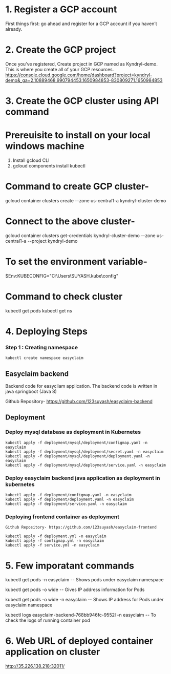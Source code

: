 # 1. Register a GCP account
First things first: go ahead and register for a GCP account if you haven’t already.

# 2. Create the GCP project
Once you’ve registered, Create project in GCP named as Kyndryl-demo. This is where you create all of your GCP resources.
https://console.cloud.google.com/home/dashboard?project=kyndryl-demo&_ga=2.10889468.990794453.1650984853-830809271.1650984853

# 3. Create the GCP cluster using API command
# Prereuisite to install on your local windows machine
1) Install gcloud CLI
2) gcloud components install kubectl

# Command to create GCP cluster-
gcloud container clusters create --zone us-central1-a kyndryl-cluster-demo

# Connect to the above cluster-
gcloud container clusters get-credentials kyndryl-cluster-demo --zone us-central1-a --project kyndryl-demo

# To set the environment variable-
$Env:KUBECONFIG="C:\Users\SUYASH\.kube\config"

# Command to check cluster
kubectl get pods
kubectl get ns

# 4. Deploying Steps
### Step 1 : Creating namespace 
```
kubectl create namespace easyclaim

```
## Easyclaim backend
Backend code for easycliam application. The backend code is written in java springboot (Java 8)

Github Repository- https://github.com/123suyash/easyclaim-backend

## Deployment
### Deploy mysql database as deployment in Kubernetes
```
kubectl apply -f deployment/mysql/deployment/configmap.yaml -n easyclaim
kubectl apply -f deployment/mysql/deployment/secret.yaml -n easyclaim
kubectl apply -f deployment/mysql/deployment/deployment.yaml -n easyclaim
kubectl apply -f deployment/mysql/deployment/service.yaml -n easyclaim
```

### Deploy easyclaim backend java application as deployment in kubernetes
```
kubectl apply -f deployment/configmap.yaml -n easyclaim
kubectl apply -f deployment/deployment.yaml -n easyclaim
kubectl apply -f deployment/service.yaml -n easyclaim
```

### Deploying frontend container as deployment
```
Github Repository- https://github.com/123suyash/easyclaim-frontend

kubectl apply -f deployment.yml -n easyclaim
kubectl apply -f configmap.yml -n easyclaim
kubectl apply -f service.yml -n easyclaim

```
# 5. Few imporatant commands

kubectl get pods -n easyclaim  -- Shows pods under easyclaim namespace

kubectl get pods -o wide -- Gives IP address information for Pods 

kubectl get pods -o wide -n easyclaim -- Shows IP address for Pods under easyclaim namespace

kubectl logs easyclaim-backend-768bb946fc-9552l -n easyclaim -- To check the logs of running container pod

# 6. Web URL of deployed container application on cluster
http://35.226.138.218:32011/
